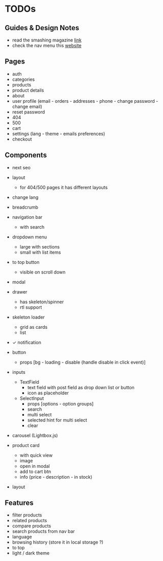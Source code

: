 # TODOs

## Guides & Design Notes

- read the smashing magazine [link](https://www.smashingmagazine.com/2020/11/best-practices-ecommerce-ui-design/)
- check the nav menu this [website](https://webflow.com/ecommerce-ui-kit-prospero)

## Pages

- auth
- categories
- products
- product details
- about
- user profile (email - orders - addresses - phone - change password - change email)
- reset password
- 404
- 500
- cart
- settings (lang - theme - emails preferences)
- checkout

## Components

- next seo

- layout
	- for 404/500 pages it has different layouts

- change lang

- breadcrumb

- navigation bar
	- with search
	
- dropdown menu
  - large with sections
  - small with list items

- to top button
	- visible on scroll down
	
- modal
- drawer
	- has skeleton/spinner
	- rtl support
	
- skeleton loader
	- grid as cards
	- list
	
- ✓ notification

- button
  - props [bg - loading - disable (handle disable in click event)]
	
- inputs
  - TextField
    - text field with post field as drop down list or button
    - icon as placeholder
  - SelectInput
    - props [options - option groups]
    - search
    - multi select
    - selected hint for multi select
    - clear
		
- carousel (Lightbox.js)

- product card
  - with quick view
  - image
  - open in modal
  - add to cart btn
  - info (price - description - in stock)

- layout

## Features

- filter products
- related products
- compare products
- search products from nav bar
- language
- browsing history (store it in local storage ?)
- to top
- light / dark theme
